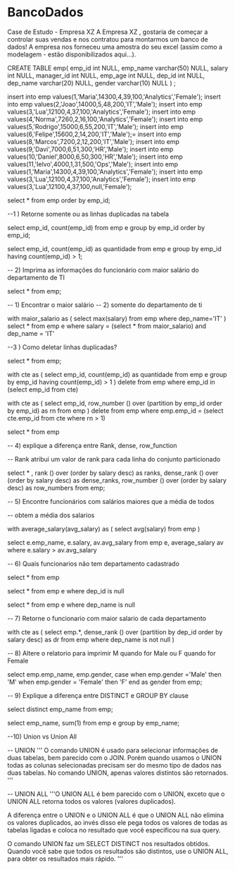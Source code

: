 # BancoDados

Case de Estudo - Empresa XZ
A Empresa XZ , gostaria de começar a controlar suas vendas e nos contratou para 
montarmos um banco de dados! A empresa nos forneceu uma amostra do seu excel  (assim como a modelagem - estão disponibilizados aqui...).




CREATE TABLE emp(
 emp_id int NULL,
 emp_name varchar(50) NULL,
 salary int NULL,
 manager_id int NULL,
 emp_age int NULL,
 dep_id int NULL,
 dep_name varchar(20) NULL,
 gender varchar(10) NULL
) ;

insert into emp values(1,'Maria',14300,4,39,100,'Analytics','Female');
insert into emp values(2,'Joao',14000,5,48,200,'IT','Male');
insert into emp values(3,'Lua',12100,4,37,100,'Analytics','Female');
insert into emp values(4,'Norma',7260,2,16,100,'Analytics','Female');
insert into emp values(5,'Rodrigo',15000,6,55,200,'IT','Male');
insert into emp values(6,'Felipe',15600,2,14,200,'IT','Male');=
insert into emp values(8,'Marcos',7200,2,12,200,'IT','Male');
insert into emp values(9,'Davi',7000,6,51,300,'HR','Male');
insert into emp values(10,'Daniel',8000,6,50,300,'HR','Male');
insert into emp values(11,'Ielvo',4000,1,31,500,'Ops','Male');
insert into emp values(1,'Maria',14300,4,39,100,'Analytics','Female');
insert into emp values(3,'Lua',12100,4,37,100,'Analytics','Female');
insert into emp values(3,'Lua',12100,4,37,100,null,'Female');

select * from emp order by emp_id;

--1 ) Retorne somente ou as linhas duplicadas na tabela

select emp_id, count(emp_id)
from emp e
group by emp_id
order by emp_id;

select emp_id, count(emp_id) as quantidade
from emp e
group by emp_id
having count(emp_id) > 1;



-- 2) Imprima as informações do funcionário com maior salário do departamento de TI 

select * from emp;

-- 1) Encontrar o maior salário
-- 2) somente do departamento de ti

with maior_salario as (
	select max(salary)
	from emp
	where dep_name='IT'
) select *  from emp e where salary = (select * from maior_salario)
  and dep_name = 'IT'


--3 ) Como deletar linhas duplicadas?

select * from emp;
  
  
  with cte as (
  	select emp_id, count(emp_id) as quantidade
	from emp e
	group by emp_id
	having count(emp_id) > 1
  ) delete from emp where emp_id in (select emp_id from cte)
  
  
with cte as (
	select emp_id, 
	row_number () over (partition by emp_id order by emp_id) as rn
	from emp
) delete from emp where emp.emp_id = (select cte.emp_id from cte where rn > 1)
  
  
  select * from emp
  

-- 4) explique a diferença entre Rank, dense, row_function


-- Rank atribui um valor de rank para cada linha do conjunto particionado

select *
,
rank () over (order by salary desc) as ranks,
dense_rank () over (order by salary desc) as dense_ranks,
row_number () over (order by salary desc) as row_numbers
from emp;



-- 5) Encontre funcionários com salários maiores que a média de todos

-- obtem a média dos salarios

with average_salary(avg_salary) as (
	select avg(salary)
	from emp
) 

select e.emp_name,
	   e.salary,
	   av.avg_salary
from emp e, average_salary av
where e.salary > av.avg_salary
	   



-- 6) Quais funcionarios não tem departamento cadastrado

select * from emp

select *
from emp e 
where dep_id is null

select *
from emp e
where dep_name is null

-- 7) Retorne o funcionario com maior salario de cada departamento

with cte as (
	select emp.*, 
	dense_rank () over (partition by dep_id order by salary desc) as dr
from emp
where dep_name is not null
)


-- 8) Altere o relatorio para imprimir M quando for Male ou F quando for Female

select emp.emp_name,
	   emp.gender,
	   case when emp.gender ='Male' then 'M'
	   	    when emp.gender = 'Female' then 'F'
	   	    end as gender
from emp;


-- 9) Explique a diferença entre DISTINCT e GROUP BY clause

select distinct emp_name
from emp;

select emp_name, sum(1)
from emp e 
group by emp_name;

--10) Union vs Union All

	
-- UNION
''' O comando UNION é usado para selecionar informações de duas tabelas, bem parecido com o JOIN. 
Porém quando usamos o UNION todas as colunas selecionadas precisam ser do mesmo tipo de dados nas duas tabelas. 
No comando UNION, apenas valores distintos são retornados. '''

-- UNION ALL
'''O UNION ALL é bem parecido com o UNION, exceto que o UNION ALL retorna todos os valores (valores duplicados).

A diferença entre o UNION e o UNION ALL é que o UNION ALL não elimina os valores duplicados, ao invés disso ele pega todos os valores de todas as tabelas ligadas e coloca no resultado que você especificou na sua query.

O comando UNION faz um SELECT DISTINCT nos resultados obtidos. Quando você sabe que todos os resultados são distintos, use o UNION ALL, para obter os resultados mais rápido.
'''
